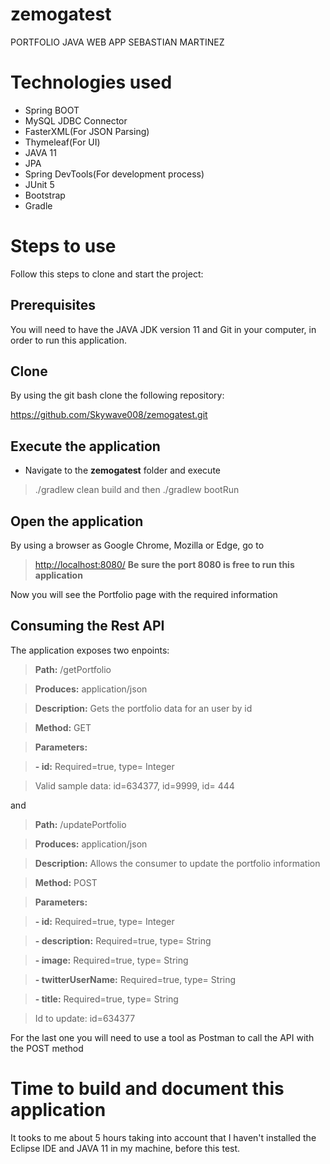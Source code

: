 # zemogatest
PORTFOLIO JAVA WEB APP SEBASTIAN MARTINEZ

# Technologies used

- Spring BOOT
- MySQL JDBC Connector
- FasterXML(For JSON Parsing)
- Thymeleaf(For UI)
- JAVA 11
- JPA
- Spring DevTools(For development process)
- JUnit 5
- Bootstrap 
- Gradle

# Steps to use

Follow this steps to clone and start the project:

## Prerequisites

You will need to have the JAVA JDK version 11 and Git in your computer, in order to run this application.

## Clone

By using the git bash clone the following repository:

https://github.com/Skywave008/zemogatest.git

## Execute the application

- Navigate to the **zemogatest** folder and execute
> ./gradlew clean build 
> and then 
> ./gradlew bootRun

## Open the application

By using a browser as Google Chrome, Mozilla or Edge, go to 
> [http://localhost:8080/](http://localhost:8080/)
**Be sure the port 8080 is free to run this application**

Now you will see the Portfolio page with the required information

## Consuming the Rest API

The application exposes two enpoints:

>**Path:** /getPortfolio

>**Produces:** application/json

>**Description:** Gets the portfolio data for an user by id

>**Method:** GET

>**Parameters:**

>**- id:** Required=true, type= Integer

>Valid sample data: id=634377, id=9999, id= 444

and

>**Path:** /updatePortfolio

>**Produces:** application/json

>**Description:** Allows the consumer to update the portfolio information

>**Method:** POST

>**Parameters:**

>**- id:** Required=true, type= Integer

>**- description:** Required=true, type= String

>**- image:** Required=true, type= String

>**- twitterUserName:** Required=true, type= String

>**- title:** Required=true, type= String

>Id to update: id=634377

For the last one you will need to use a tool as Postman to call the API with the POST method

# Time to build and document this application

It tooks to me about 5 hours taking into account that I haven't installed the Eclipse IDE and JAVA 11 in my machine, before this test.
